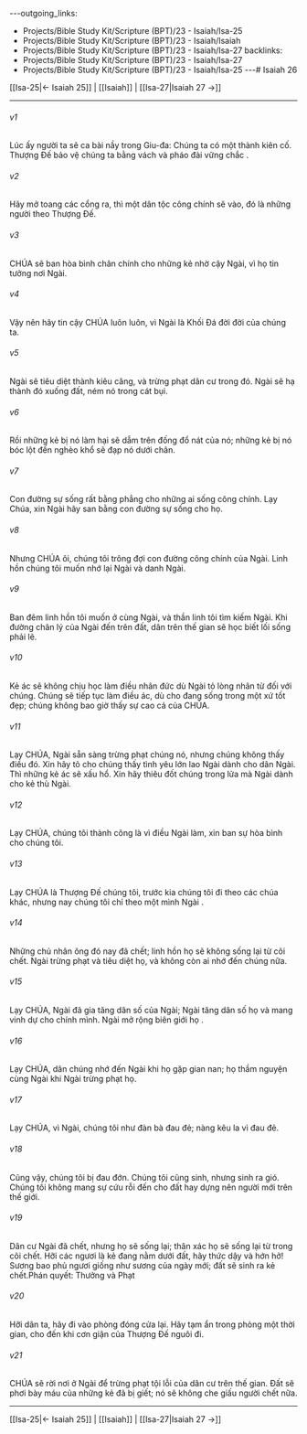 ---outgoing_links:
  - Projects/Bible Study Kit/Scripture (BPT)/23 - Isaiah/Isa-25
  - Projects/Bible Study Kit/Scripture (BPT)/23 - Isaiah/Isaiah
  - Projects/Bible Study Kit/Scripture (BPT)/23 - Isaiah/Isa-27
backlinks:
  - Projects/Bible Study Kit/Scripture (BPT)/23 - Isaiah/Isa-27
  - Projects/Bible Study Kit/Scripture (BPT)/23 - Isaiah/Isa-25
---# Isaiah 26

[[Isa-25|← Isaiah 25]] | [[Isaiah]] | [[Isa-27|Isaiah 27 →]]
***



###### v1 
Lúc ấy người ta sẽ ca bài nầy trong Giu-đa: Chúng ta có một thành kiên cố. Thượng Đế bảo vệ chúng ta bằng vách và pháo đài vững chắc . 

###### v2 
Hãy mở toang các cổng ra, thì một dân tộc công chính sẽ vào, đó là những người theo Thượng Đế. 

###### v3 
CHÚA sẽ ban hòa bình chân chính cho những kẻ nhờ cậy Ngài, vì họ tin tưởng nơi Ngài. 

###### v4 
Vậy nên hãy tin cậy CHÚA luôn luôn, vì Ngài là Khối Đá đời đời của chúng ta. 

###### v5 
Ngài sẽ tiêu diệt thành kiêu căng, và trừng phạt dân cư trong đó. Ngài sẽ hạ thành đó xuống đất, ném nó trong cát bụi. 

###### v6 
Rồi những kẻ bị nó làm hại sẽ dẫm trên đống đổ nát của nó; những kẻ bị nó bóc lột đến nghèo khổ sẽ đạp nó dưới chân. 

###### v7 
Con đường sự sống rất bằng phẳng cho những ai sống công chính. Lạy Chúa, xin Ngài hãy san bằng con đường sự sống cho họ. 

###### v8 
Nhưng CHÚA ôi, chúng tôi trông đợi con đường công chính của Ngài. Linh hồn chúng tôi muốn nhớ lại Ngài và danh Ngài. 

###### v9 
Ban đêm linh hồn tôi muốn ở cùng Ngài, và thần linh tôi tìm kiếm Ngài. Khi đường chân lý của Ngài đến trên đất, dân trên thế gian sẽ học biết lối sống phải lẽ. 

###### v10 
Kẻ ác sẽ không chịu học làm điều nhân đức dù Ngài tỏ lòng nhân từ đối với chúng. Chúng sẽ tiếp tục làm điều ác, dù cho đang sống trong một xứ tốt đẹp; chúng không bao giờ thấy sự cao cả của CHÚA. 

###### v11 
Lạy CHÚA, Ngài sẵn sàng trừng phạt chúng nó, nhưng chúng không thấy điều đó. Xin hãy tỏ cho chúng thấy tình yêu lớn lao Ngài dành cho dân Ngài. Thì những kẻ ác sẽ xấu hổ. Xin hãy thiêu đốt chúng trong lửa mà Ngài dành cho kẻ thù Ngài. 

###### v12 
Lạy CHÚA, chúng tôi thành công là vì điều Ngài làm, xin ban sự hòa bình cho chúng tôi. 

###### v13 
Lạy CHÚA là Thượng Đế chúng tôi, trước kia chúng tôi đi theo các chúa khác, nhưng nay chúng tôi chỉ theo một mình Ngài . 

###### v14 
Những chủ nhân ông đó nay đã chết; linh hồn họ sẽ không sống lại từ cõi chết. Ngài trừng phạt và tiêu diệt họ, và không còn ai nhớ đến chúng nữa. 

###### v15 
Lạy CHÚA, Ngài đã gia tăng dân số của Ngài; Ngài tăng dân số họ và mang vinh dự cho chính mình. Ngài mở rộng biên giới họ . 

###### v16 
Lạy CHÚA, dân chúng nhớ đến Ngài khi họ gặp gian nan; họ thầm nguyện cùng Ngài khi Ngài trừng phạt họ. 

###### v17 
Lạy CHÚA, vì Ngài, chúng tôi như đàn bà đau đẻ; nàng kêu la vì đau đẻ. 

###### v18 
Cũng vậy, chúng tôi bị đau đớn. Chúng tôi cũng sinh, nhưng sinh ra gió. Chúng tôi không mang sự cứu rỗi đến cho đất hay dựng nên người mới trên thế giới. 

###### v19 
Dân cư Ngài đã chết, nhưng họ sẽ sống lại; thân xác họ sẽ sống lại từ trong cõi chết. Hỡi các ngươi là kẻ đang nằm dưới đất, hãy thức dậy và hớn hở! Sương bao phủ ngươi giống như sương của ngày mới; đất sẽ sinh ra kẻ chết.Phán quyết: Thưởng và Phạt 

###### v20 
Hỡi dân ta, hãy đi vào phòng đóng cửa lại. Hãy tạm ẩn trong phòng một thời gian, cho đến khi cơn giận của Thượng Đế nguôi đi. 

###### v21 
CHÚA sẽ rời nơi ở Ngài để trừng phạt tội lỗi của dân cư trên thế gian. Đất sẽ phơi bày máu của những kẻ đã bị giết; nó sẽ không che giấu người chết nữa.

***
[[Isa-25|← Isaiah 25]] | [[Isaiah]] | [[Isa-27|Isaiah 27 →]]
